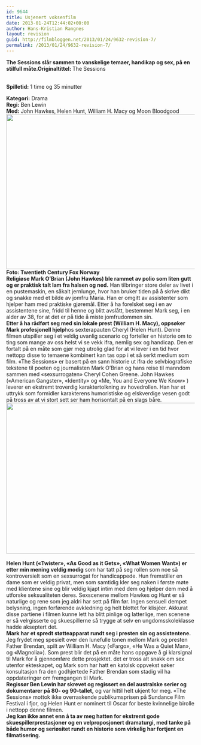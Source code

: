 ```yaml
---
id: 9644
title: Usjenert voksenfilm
date: 2013-01-24T12:44:02+00:00
author: Hans-Kristian Rangnes
layout: revision
guid: http://filmbloggen.net/2013/01/24/9632-revision-7/
permalink: /2013/01/24/9632-revision-7/
---
```

<div>
  <strong><strong>The Sessions slår sammen to vanskelige temaer, handikap og sex, på en stilfull måte.<!--more--></strong>Originaltittel: </strong>The Sessions
  
  <br /> <strong>Spilletid:</strong> 1 time og 35 minutter
</div>

<div>
  <strong>Kategori:</strong> Drama<br /> <strong>Regi:</strong> Ben Lewin
</div>

<div>
  <strong>Med:</strong> John Hawkes, Helen Hunt, William H. Macy og Moon Bloodgood<br /> <a href="http://filmbloggen.net/2013/01/24/usjenert-voksenfilm/052011_surrogatej_10-dng/" rel="attachment wp-att-9634"><img class="alignnone size-large wp-image-9634" src="http://filmbloggen.net/wp-content/uploads//2013/01/xpyvdpp3-620x413.jpg" alt="" width="620" height="413" /></a><br /> <strong>Foto: Twentieth Century Fox Norway</strong>
</div>

<div>
  <strong>Religiøse Mark O&#8217;Brian (John Hawkes) ble rammet av polio som liten gutt og er praktisk talt lam fra halsen og ned.</strong> Han tilbringer store deler av livet i en pustemaskin, en såkalt jernlunge, hvor han bruker tiden på å skrive dikt og snakke med et bilde av jomfru Maria. Han er omgitt av assistenter som hjelper ham med praktiske gjøremål. Etter å ha forelsket seg i en av assistentene sine, fridd til henne og blitt avslått, bestemmer Mark seg, i en alder av 38, for at det er på tide å miste jomfrudommen sin.
</div>

<div>
  <strong>Etter å ha rådført seg med sin lokale prest (William H. Macy), oppsøker Mark profesjonell hjelp</strong>hos sexterapauten Cheryl (Helen Hunt). Denne filmen utspiller seg i et veldig uvanlig scenario og forteller en historie om to ting som mange av oss helst vi se vekk ifra, nemlig sex og handicap. Den er fortalt på en måte som gjør meg utrolig glad for at vi lever i en tid hvor nettopp disse to temaene kombinert kan tas opp i et så serkt medium som film. &laquo;The Sessions&raquo; er basert på en sann historie ut ifra de selvbiografiske tekstene til poeten og journalisten Mark O&#8217;Brian og hans reise til manndom sammen med &laquo;sexsurrogaten&raquo; Cheryl Cohen Greene. John Hawkes (&laquo;American Gangster&raquo;, &laquo;Identity&raquo; og &laquo;Me, You and Everyone We Know&raquo; ) leverer en ekstremt troverdig karaktertolkning av hovedrollen. Han har et uttrykk som formidler karakterens humoristiske og elskverdige vesen godt på tross av at vi stort sett ser ham horisontalt på en slags båre.<a href="http://filmbloggen.net/2013/01/24/usjenert-voksenfilm/jhyupqb12/" rel="attachment wp-att-9636"><img class="alignnone size-large wp-image-9636" src="http://filmbloggen.net/wp-content/uploads//2013/01/jhyupqb12-620x402.jpg" alt="" width="620" height="402" /></a>
</div>

<div>
  <strong><br /> Helen Hunt (&laquo;Twister&raquo;, &laquo;As Good as it Gets&raquo;, &laquo;What Women Want&raquo;) er etter min mening veldig modig</strong> som har tatt på seg rollen som noe så kontroversielt som en sexsurrogat for handicappede. Hun fremstiller en dame som er veldig privat, men som samtidig kler seg naken i første møte med klientene sine og blir veldig kjapt intim med dem og hjelper dem med å utforske seksualiteten deres. Sexscenene mellom Hawkes og Hunt er så naturlige og rene som jeg aldri har sett på film før. Ingen sensuell dempet belysning, ingen forførende avkledning og helt blottet for klisjéer. Akkurat disse partiene i filmen kunne lett ha blitt pinlige og latterlige, men scenene er så velrgisserte og skuespillerne så trygge at selv en ungdomsskoleklasse hadde akseptert det.
</div>

<div>
  <strong>Mark har et spredt støtteapparat rundt seg i presten sin og assistentene.</strong> Jeg frydet meg spesielt over den lunefulle tonen mellom Mark og presten Father Brendan, spilt av William H. Macy (&laquo;Fargo&raquo;, &laquo;He Was a Quiet Man&raquo;, og &laquo;Magnolia&raquo;). Som prest blir det på en måte hans oppgave å gi klarsignal til Mark for å gjennomføre dette prosjektet. det er tross alt snakk om sex utenfor ekteskapet, og Mark som har hatt en katolsk oppvekst søker konsultasjon fra den godhjertede Father Brendan som stadig vil ha oppdateringer om fremgangen til Mark.
</div>

<div>
  <strong>Regissør Ben Lewin har skrevet og regissert en del australske serier og dokumentarer på 80- og 90-tallet,</strong> og var hittil helt ukjent for meg. &laquo;The Sessions&raquo; mottok ikke overraskende publikumsprisen på Sundance Film Festival i fjor, og Helen Hunt er nominert til Oscar for beste kvinnelige birolle i nettopp denne filmen.
</div>

<div>
  <strong>Jeg kan ikke annet enn å ta av meg hatten for ekstremt gode skuespillerprestasjoner og en velproposjonert dramaturgi, med tanke på både humor og seriøsitet rundt en historie som virkelig har fortjent en filmatisering.</strong>
</div>